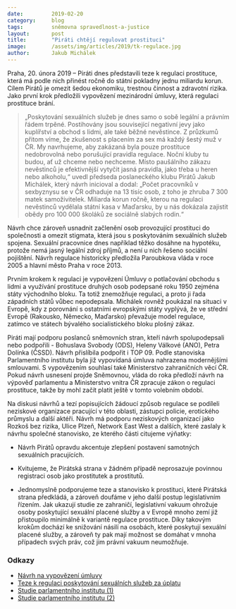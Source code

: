 ```yaml
---
date:         2019-02-20
category:     blog
tags:         sněmovna spravedlnost-a-justice
layout:       post
title:        "Piráti chtějí regulovat prostituci"
image:        /assets/img/articles/2019/tk-regulace.jpg
author:       Jakub Michálek
---
```


Praha, 20. února 2019 – Piráti dnes představili teze k regulaci prostituce, která má podle nich přinést ročně do státní pokladny jednu miliardu korun. Cílem Pirátů je omezit šedou ekonomiku, trestnou činnost a zdravotní rizika. Jako první krok předložili vypovězení mezinárodní úmluvy, která regulaci prostituce brání. 

> „Poskytování sexuálních služeb je dnes samo o sobě legální a právním řádem trpěné. Postihovány jsou související negativní jevy jako kuplířství a obchod s lidmi, ale také běžné nevěstince. Z průzkumů přitom víme, že zkušenost s placením za sex má každý šestý muž v ČR. My navrhujeme, aby zakázaná byla pouze prostituce nedobrovolná nebo porušující pravidla regulace. Noční kluby tu budou, ať už chceme nebo nechceme. Místo paušálního zákazu nevěstinců je efektivnější vytyčit jasná pravidla, jako třeba u heren nebo alkoholu,“ uvedl předseda poslaneckého klubu Pirátů Jakub Michálek, který návrh inicioval a dodal: „Počet pracovníků v sexbyznysu se v ČR odhaduje na 13 tisíc osob, z toho je zhruba 7 300 matek samoživitelek. Miliarda korun ročně, kterou na regulaci nevěstinců vydělala státní kasa v Maďarsku, by u nás dokázala zajistit obědy pro 100 000 školáků ze sociálně slabých rodin.“

Návrh chce zároveň usnadnit začlenění osob provozující prostituci do společnosti a omezit stigmata, která jsou s poskytováním sexuálních služeb spojena. Sexuální pracovnice dnes například těžko dosáhne na hypotéku, protože nemá jasný legální zdroj příjmů, a není u nich řešeno sociální pojištění. Návrh regulace historicky předložila Paroubkova vláda v roce 2005 a hlavní město Praha v roce 2013.

Prvním krokem k regulaci je vypovězení Úmluvy o potlačování obchodu s lidmi a využívání prostituce druhých osob podepsané roku 1950 zejména státy východního bloku. Ta totiž znemožňuje regulaci, a proto ji řada západních států vůbec nepodepsala. Michálek rovněž poukázal na situaci v Evropě, kdy z porovnání s ostatními evropskými státy vyplývá, že ve střední Evropě (Rakousko, Německo, Maďarsko) převažuje model regulace, zatímco ve státech bývalého socialistického bloku plošný zákaz.

Piráti mají podporu poslanců sněmovních stran, kteří návrh spolupodepsali nebo podpořili - Bohuslava Svobody (ODS), Heleny Válkové (ANO), Petra Dolínka (ČSSD). Návrh přislíbila podpořit i TOP 09. Podle stanoviska Parlamentního institutu byla již vypovídaná úmluva nahrazena modernějšími smlouvami. S vypovězením souhlasí také Ministerstvo zahraničních věcí ČR. Pokud návrh usnesení projde Sněmovnou, vláda do roka předloží návrh na výpověď parlamentu a Ministerstvo vnitra ČR zpracuje zákon o regulaci prostituce, takže by mohl začít platit ještě v tomto volebním období.

Na diskusi návrhů a tezí popisujících žádoucí způsob regulace se podíleli neziskové organizace pracující v této oblasti, zástupci policie, erotického průmyslu a další aktéři. Návrh má podporu neziskových organizací jako Rozkoš bez rizika, Ulice Plzeň,  Network East West a dalších, které zaslaly k návrhu společné stanovisko, ze kterého části citujeme výňatky: 

* Návrh Pirátů opravdu akcentuje zlepšení postavení samotných sexuálních pracujících.

* Kvitujeme, že Pirátská strana v žádném případě neprosazuje povinnou registraci osob jako prostitutek a prostitutů. 

* Jednomyslně podporujeme teze a stanovisko k prostituci, které Pirátská strana předkládá, a zároveň doufáme v jeho další postup legislativním řízením. Jak ukazují studie ze zahraničí, legislativní vakuum ohrožuje osoby poskytující sexuální placené služby a v Evropě mnoho zemí již přistoupilo minimálně k variantě regulace prostituce. Díky takovým krokům dochází ke snižování násilí na osobách, které poskytují sexuální placené služby, a zároveň ty pak mají možnost se domáhat v mnoha případech svých práv, což jim právní vakuum neumožňuje.

### Odkazy

* [Návrh na vypovězení úmluvy](https://github.com/pirati-web/pirati.cz/raw/gh-pages/assets/pdf/navrh-na-vypovezeni-umluvy.pdf)
* [Teze k regulaci poskytování sexuálních služeb za úplatu](https://github.com/pirati-web/pirati.cz/raw/gh-pages/assets/pdf/teze-k-regulaci.pdf)
* [Studie parlamentního institutu (1)](https://github.com/pirati-web/pirati.cz/raw/gh-pages/assets/pdf/studie-pi.pdf)
* [Studie parlamentního institutu (2)](https://github.com/pirati-web/pirati.cz/raw/gh-pages/assets/pdf/studie-pi-2.pdf)
